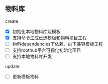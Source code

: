 ## 物料库

create

- [x] 初始化本地物料库及模板
- [x] 支持命令生成已选模板和物料项目工程
- [ ] 物料dependencies下依赖，向下兼容模板工程
- [ ] 支持roothub平台可视化初始化项目
- [ ] 支持本地物料库开发

update

- [ ] 更新模板物料
